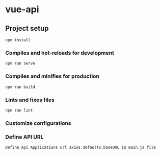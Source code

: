 # vue-api

## Project setup
```
npm install
```

### Compiles and hot-reloads for development
```
npm run serve
```

### Compiles and minifies for production
```
npm run build
```

### Lints and fixes files
```
npm run lint
```

### Customize configurations
 ### Define API URL
```angular2html
Define Api Applications Url axios.defaults.baseURL in main.js file
```

